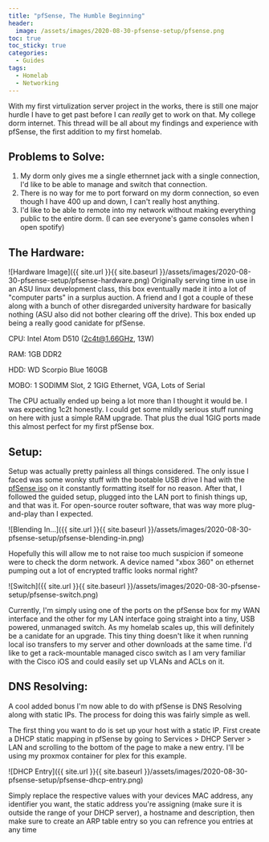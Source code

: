 ```yaml
---
title: "pfSense, The Humble Beginning"
header:
  image: /assets/images/2020-08-30-pfsense-setup/pfsense.png
toc: true
toc_sticky: true
categories:
  - Guides
tags:
  - Homelab
  - Networking
---
```


With my first virtulization server project in the works, there is still one major hurdle I have to get past before I can *really* get to work on that. My college dorm internet. This thread will be all about my findings and experience with pfSense, the first addition to my first homelab.


## Problems to Solve:

1. My dorm only gives me a single ethernnet jack with a single connection, I'd like to be able to manage and switch that connection.
2. There is no way for me to port forward on my dorm connection, so even though I have 400 up and down, I can't really host anything.
3. I'd like to be able to remote into my network without making everything public to the entire dorm. (I can see everyone's game consoles when I open spotify)


## The Hardware:

![Hardware Image]({{ site.url }}{{ site.baseurl }}/assets/images/2020-08-30-pfsense-setup/pfsense-hardware.png)
Originally serving time in use in an ASU linux development class, this box eventually made it into a lot of "computer parts" in a surplus auction. A friend and I got a couple of these along with a bunch of other disregarded university hardware for basically nothing (ASU also did not bother clearing off the drive). This box ended up being a really good canidate for pfSense.

CPU: Intel Atom D510 (2c4t@1.66GHz, 13W)

RAM: 1GB DDR2

HDD: WD Scorpio Blue 160GB

MOBO: 1 SODIMM Slot, 2 1GIG Ethernet, VGA, Lots of Serial

The CPU actually ended up being a lot more than I thought it would be. I was expecting 1c2t honestly. I could get some mildly serious stuff running on here with just a simple RAM upgrade. That plus the dual 1GIG ports made this almost perfect for my first pfSense box.



## Setup:

Setup was actually pretty painless all things considered. The only issue I faced was some wonky stuff with the bootable USB drive I had with the [pfSense iso](https://www.pfsense.org/download/) on it constantly formatting itself for no reason. After that, I followed the guided setup, plugged into the LAN port to finish things up, and that was it. For open-source router software, that was way more plug-and-play than I expected.

![Blending In...]({{ site.url }}{{ site.baseurl }}/assets/images/2020-08-30-pfsense-setup/pfsense-blending-in.png)

Hopefully this will allow me to not raise too much suspicion if someone were to check the dorm network. A device named "xbox 360" on ethernet pumping out a lot of encrypted traffic looks normal right?

![Switch]({{ site.url }}{{ site.baseurl }}/assets/images/2020-08-30-pfsense-setup/pfsense-switch.png)

Currently, I'm simply using one of the ports on the pfSense box for my WAN interface and the other for my LAN interface going straight into a tiny, USB powered, unmanaged switch. As my homelab scales up, this will definitely be a canidate for an upgrade. This tiny thing doesn't like it when running local iso transfers to my server and other downloads at the same time. I'd like to get a rack-mountable managed cisco switch as I am very familiar with the Cisco iOS and could easily set up VLANs and ACLs on it.


## DNS Resolving:
A cool added bonus I'm now able to do with pfSense is DNS Resolving along with static IPs. The process for doing this was fairly simple as well.

The first thing you want to do is set up your host with a static IP. First create a DHCP static mapping in pfSense by going to Services > DHCP Server > LAN and scrolling to the bottom of the page to make a new entry. I'll be using my proxmox container for plex for this example.

![DHCP Entry]({{ site.url }}{{ site.baseurl }}/assets/images/2020-08-30-pfsense-setup/pfsense-dhcp-entry.png)

Simply replace the respective values with your devices MAC address, any identifier you want, the static address you're assigning (make sure it is outside the range of your DHCP server), a hostname and description, then make sure to create an ARP table entry so you can refrence you entries at any time
